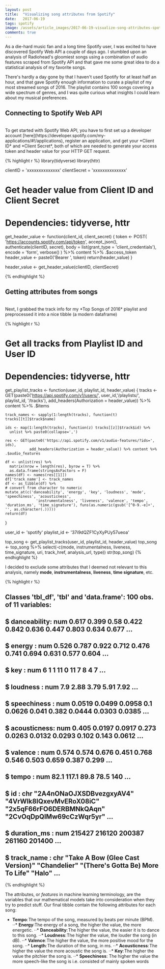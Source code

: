 ```yaml
---
layout: post
title:  "Visualizing song attributes from Spotify"
date:   2017-06-19
tags: spotify
image: /assets/article_images/2017-06-19-visualize-song-attributes-spotify/spotify-top-song.jpg
comments: true
---
```


As a die-hard music fan and a long time Spotify user, I was excited to have discovered Spotify Web API a couple of days ago. I stumbled upon an analysis of Radiohead's gloomiest songs using a combination of audio features scraped from Spotify API and that gave me some great idea to do a statistical analysis of my favorite songs.

There's hardly a day gone by that I haven't used Spotify for at least half an hour, and that gave Spotify enough information to curate a playlist of my most streamed songs of 2016. The playlist contains 100 songs covering a wide spectrum of genres, and I was quite curious what insights I could learn about my musical preferences.
## Connecting to Spotify Web API
<br>
To get started with Spotify Web API, you have to first set up a developer account [here](https://developer.spotify.com/my-applications/#!/applications), register an application, and get your *Client ID* and *Client Secret*, both of which are needed to generate your access token and header value for your HTTP GET request.

{% highlight r %}
library(tidyverse)
library(httr)


clientID = 'xxxxxxxxxxxxxx'
clientSecret = 'xxxxxxxxxxxxxx'

# Get header value from Client ID and Client Secret
# Dependencies: tidyverse, httr
get_header_value <- function(client_id, client_secret) {
  token <- POST(
    'https://accounts.spotify.com/api/token',
    accept_json(),
    authenticate(clientID, secret),
    body = list(grant_type = 'client_credentials'),
    encode = 'form',
    verbose()
  ) %>% content %>% .$access_token
  header_value <- paste0('Bearer ', token)
  return(header_value)
}

header_value <- get_header_value(clientID, clientSecret)

{% endhighlight %}
## Getting attributes from songs
<br>
Next, I grabbed the track info for my *Top Songs of 2016* playlist and preprocessed it into a nice tibble (a modern dataframe)

{% highlight r %}

# Get all tracks from Playlist ID and User ID
# Dependencies: tidyverse, httr
get_playlist_tracks <- function(user_id, playlist_id, header_value) {
    tracks <- GET(paste0('https://api.spotify.com/v1/users/', user_id,'/playlists/', playlist_id, '/tracks'),
                  add_headers(Authorization = header_value)) %>% 
      content %>% 
      .$items 
    
    track_names <- sapply(1:length(tracks), function(t) tracks[[t]]$track$name)
    
    ids <- map(1:length(tracks), function(z) tracks[[z]]$track$id) %>% 
      unlist %>% paste0(collapse=',')
    
    res <- GET(paste0('https://api.spotify.com/v1/audio-features/?ids=', ids),
               add_headers(Authorization = header_value)) %>% content %>% .$audio_features
    
    df <- unlist(res) %>% 
      matrix(nrow = length(res), byrow = T) %>% 
      as.data.frame(stringsAsFactors = F)
    names(df) <- names(res[[1]])
    df['track_name'] <- track_names
    df <- as_tibble(df) %>% 
    # convert from character to numeric
    mutate_at(c('danceability', 'energy', 'key', 'loudness', 'mode', 'speechiness', 'acousticness',
                  'instrumentalness', 'liveness', 'valence', 'tempo', 'duration_ms', 'time_signature'), funs(as.numeric(gsub('[^0-9.-e]+', '', as.character(.))))) 
    return(df)
}

user_id <- 'spotify'
playlist_id <- '37i9dQZF1CyXyPUy57ueoa'

top_song <- get_playlist_tracks(user_id, playlist_id, header_value)
top_song <- top_song %>% select(-c(mode, instrumentalness, liveness, time_signature, uri, track_href, analysis_url, type))
str(top_song)
{% endhighlight %}

I decided to exclude some attributes that I deemed not relevant to this analysis, namely **mode**, **instrumentalness**, **liveness**, **time signature**, etc. 

{% highlight r %}
## Classes 'tbl_df', 'tbl' and 'data.frame':    100 obs. of  11 variables:
##  $ danceability: num  0.617 0.399 0.58 0.422 0.842 0.636 0.447 0.803 0.634 0.677 ...
##  $ energy      : num  0.526 0.787 0.922 0.712 0.476 0.741 0.694 0.631 0.577 0.604 ...
##  $ key         : num  6 1 1 11 0 11 7 8 4 7 ...
##  $ loudness    : num  7.9 2.88 3.79 5.91 7.92 ...
##  $ speechiness : num  0.0519 0.0499 0.0958 0.1 0.0626 0.041 0.382 0.0444 0.0303 0.0385 ...
##  $ acousticness: num  0.405 0.0197 0.0917 0.273 0.0263 0.0132 0.0293 0.102 0.143 0.0612 ...
##  $ valence     : num  0.574 0.574 0.676 0.451 0.768 0.546 0.503 0.659 0.387 0.299 ...
##  $ tempo       : num  82.1 117.1 89.8 78.5 140 ...
##  $ id          : chr  "2A4nONaOJXSDBvezgxyAV4" "4VrWlk8IQxevMvERoX08iC" "2x5qF66rFO6DERBMNkQAqn" "2CvOqDpQIMw69cCzWqr5yr" ...
##  $ duration_ms : num  215427 216120 200387 261160 201400 ...
##  $ track_name  : chr  "Take A Bow (Glee Cast Version)" "Chandelier" "(There's Gotta Be) More To Life" "Halo" ...

{% endhighlight %}

The attributes, or *features* in machine learning terminology, are the variables that our mathematical models take into consideration when they try to predict stuff. Our final tibble contain the following attributes for each song:
* **Tempo**: The tempo of the song, measured by beats per minute (BPM).
⋅⋅* **Energy**:The energy of a song, the higher the value, the more energetic.
⋅⋅* **Danceability**: The higher the value, the easier it is to dance to this song.
⋅⋅* **Loudness**: The higher the value, the louder the song (in dB).
⋅⋅* **Valence**: The higher the value, the more positive mood for the song.
⋅⋅* **Length**: The duration of the song, in ms.
⋅⋅* **Acousticness**: The higher the value the more acoustic the song is.
⋅⋅* **Key**: The higher the value the pitchier the song is.
⋅⋅* **Speechiness**: The higher the value the more speech-like the song is i.e. consisted of mainly spoken words

